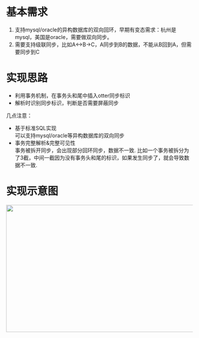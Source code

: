   <div class="blog_content">
    <div class="iteye-blog-content-contain">
<h1>基本需求</h1>
<ol>
<li>支持mysql/oracle的异构数据库的双向回环，早期有变态需求：杭州是mysql，美国是oracle，需要做双向同步。</li>
<li>需要支持级联同步，比如A&lt;-&gt;B-&gt;C，A同步到B的数据，不能从B回到A，但需要同步到C</li>
</ol>
<h1>实现思路</h1>
<ul>
<li>利用事务机制，在事务头和尾中插入otter同步标识</li>
<li>解析时识别同步标识，判断是否需要屏蔽同步</li>
</ul>
<p>几点注意：</p>
<ul>
<li>基于标准SQL实现<br>可以支持mysql/oracle等异构数据库的双向同步</li>
<li>事务完整解析&amp;完整可见性<br>事务被拆开同步，会出现部分回环同步，数据不一致.  比如一个事务被拆分为了3截，中间一截因为没有事务头和尾的标识，如果发生同步了，就会导致数据不一致. </li>
</ul>
<h1>实现示意图</h1>
<p><img alt="" height="344" width="705" src="http://dl2.iteye.com/upload/attachment/0088/3083/40aabd49-c517-34c1-ac13-84d7f6be90e4.png"></p>
<p><br> </p>
</div>
    
